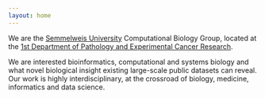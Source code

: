 ```yaml
---
layout: home
---
```


We are the [Semmelweis University](http://semmelweis.hu/english/) Computational
Biology Group, located at the [1st Department of Pathology and Experimental
Cancer Research](http://semmelweis.hu/patologia1/en/).

We are interested bioinformatics, computational and systems biology and what
novel biological insight existing large-scale public datasets can reveal. Our
work is highly interdisciplinary, at the crossroad of biology, medicine,
informatics and data science.
